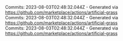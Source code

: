 Commits: 2023-08-03T02:48:32.044Z - Generated via https://github.com/marketplace/actions/artificial-grass
<br>
Commits: 2023-08-03T02:48:32.044Z - Generated via https://github.com/marketplace/actions/artificial-grass
<br>
Commits: 2023-08-03T02:48:32.044Z - Generated via https://github.com/marketplace/actions/artificial-grass
<br>
